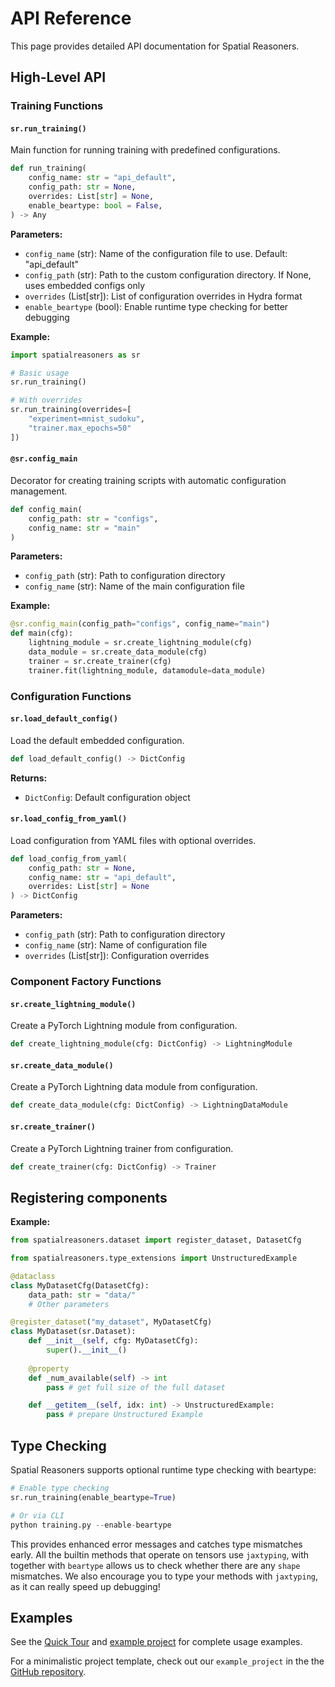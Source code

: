 # API Reference

This page provides detailed API documentation for Spatial Reasoners.

## High-Level API

### Training Functions

#### `sr.run_training()`

Main function for running training with predefined configurations.

```python
def run_training(
    config_name: str = "api_default",
    config_path: str = None, 
    overrides: List[str] = None,
    enable_beartype: bool = False,
) -> Any
```

**Parameters:**

- `config_name` (str): Name of the configuration file to use. Default: "api_default"
- `config_path` (str): Path to the custom configuration directory. If None, uses embedded configs only
- `overrides` (List[str]): List of configuration overrides in Hydra format
- `enable_beartype` (bool): Enable runtime type checking for better debugging

**Example:**

```python
import spatialreasoners as sr

# Basic usage
sr.run_training()

# With overrides
sr.run_training(overrides=[
    "experiment=mnist_sudoku",
    "trainer.max_epochs=50"
])
```

#### `@sr.config_main`

Decorator for creating training scripts with automatic configuration management.

```python
def config_main(
    config_path: str = "configs",
    config_name: str = "main"
)
```

**Parameters:**

- `config_path` (str): Path to configuration directory
- `config_name` (str): Name of the main configuration file

**Example:**

```python
@sr.config_main(config_path="configs", config_name="main")
def main(cfg):
    lightning_module = sr.create_lightning_module(cfg)
    data_module = sr.create_data_module(cfg)
    trainer = sr.create_trainer(cfg)
    trainer.fit(lightning_module, datamodule=data_module)
```

### Configuration Functions

#### `sr.load_default_config()`

Load the default embedded configuration.

```python
def load_default_config() -> DictConfig
```

**Returns:**
- `DictConfig`: Default configuration object

#### `sr.load_config_from_yaml()`

Load configuration from YAML files with optional overrides.

```python
def load_config_from_yaml(
    config_path: str = None,
    config_name: str = "api_default", 
    overrides: List[str] = None
) -> DictConfig
```

**Parameters:**

- `config_path` (str): Path to configuration directory
- `config_name` (str): Name of configuration file
- `overrides` (List[str]): Configuration overrides

### Component Factory Functions

#### `sr.create_lightning_module()`

Create a PyTorch Lightning module from configuration.

```python
def create_lightning_module(cfg: DictConfig) -> LightningModule
```

#### `sr.create_data_module()`

Create a PyTorch Lightning data module from configuration.

```python
def create_data_module(cfg: DictConfig) -> LightningDataModule
```

#### `sr.create_trainer()`

Create a PyTorch Lightning trainer from configuration.

```python
def create_trainer(cfg: DictConfig) -> Trainer
```

## Registering components

**Example:**

```python
from spatialreasoners.dataset import register_dataset, DatasetCfg

from spatialreasoners.type_extensions import UnstructuredExample

@dataclass
class MyDatasetCfg(DatasetCfg):
    data_path: str = "data/"
    # Other parameters

@register_dataset("my_dataset", MyDatasetCfg)
class MyDataset(sr.Dataset):
    def __init__(self, cfg: MyDatasetCfg):
        super().__init__()
        
    @property
    def _num_available(self) -> int
        pass # get full size of the full dataset

    def __getitem__(self, idx: int) -> UnstructuredExample:
        pass # prepare Unstructured Example
```

## Type Checking

Spatial Reasoners supports optional runtime type checking with beartype:

```python
# Enable type checking
sr.run_training(enable_beartype=True)

# Or via CLI
python training.py --enable-beartype
```

This provides enhanced error messages and catches type mismatches early. All the builtin methods that operate on tensors use `jaxtyping`, with together with `beartype` allows us to check whether there are any `shape` mismatches. We also encourage you to type your methods with `jaxtyping`, as it can really speed up debugging!

## Examples

See the [Quick Tour](getting-started/quick-tour.md) and [example project](https://github.com/spatialreasoners/spatialreasoners/tree/main/example_project) for complete usage examples.

For a minimalistic project template, check out our `example_project` in the the [GitHub repository](https://github.com/spatialreasoners/spatialreasoners). 